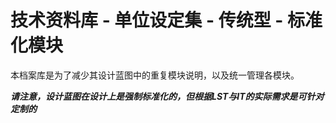 # 技术资料库 - 单位设定集 - 传统型 - 标准化模块

本档案库是为了减少其设计蓝图中的重复模块说明，以及统一管理各模块。

***请注意，设计蓝图在设计上是强制标准化的，但根据LST与IT的实际需求是可针对定制的***



